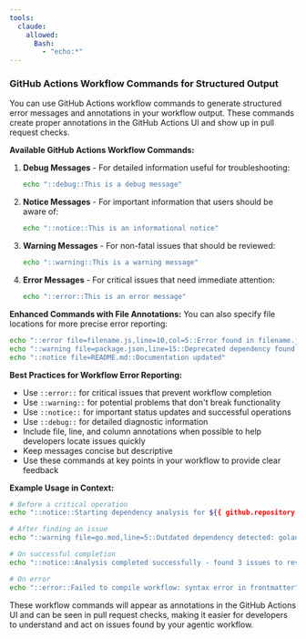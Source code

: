 ```yaml
---
tools:
  claude:
    allowed:
      Bash:
        - "echo:*"
---
```


### GitHub Actions Workflow Commands for Structured Output

You can use GitHub Actions workflow commands to generate structured error messages and annotations in your workflow output. These commands create proper annotations in the GitHub Actions UI and show up in pull request checks.

**Available GitHub Actions Workflow Commands:**

1. **Debug Messages** - For detailed information useful for troubleshooting:
   ```bash
   echo "::debug::This is a debug message"
   ```

2. **Notice Messages** - For important information that users should be aware of:
   ```bash
   echo "::notice::This is an informational notice"
   ```

3. **Warning Messages** - For non-fatal issues that should be reviewed:
   ```bash
   echo "::warning::This is a warning message"
   ```

4. **Error Messages** - For critical issues that need immediate attention:
   ```bash
   echo "::error::This is an error message"
   ```

**Enhanced Commands with File Annotations:**
You can also specify file locations for more precise error reporting:

```bash
echo "::error file=filename.js,line=10,col=5::Error found in filename.js at line 10, column 5"
echo "::warning file=package.json,line=15::Deprecated dependency found in package.json"
echo "::notice file=README.md::Documentation updated"
```

**Best Practices for Workflow Error Reporting:**

- Use `::error::` for critical issues that prevent workflow completion
- Use `::warning::` for potential problems that don't break functionality  
- Use `::notice::` for important status updates and successful operations
- Use `::debug::` for detailed diagnostic information
- Include file, line, and column annotations when possible to help developers locate issues quickly
- Keep messages concise but descriptive
- Use these commands at key points in your workflow to provide clear feedback

**Example Usage in Context:**
```bash
# Before a critical operation
echo "::notice::Starting dependency analysis for ${{ github.repository }}"

# After finding an issue
echo "::warning file=go.mod,line=5::Outdated dependency detected: golang.org/x/text"

# On successful completion
echo "::notice::Analysis completed successfully - found 3 issues to review"

# On error
echo "::error::Failed to compile workflow: syntax error in frontmatter"
```

These workflow commands will appear as annotations in the GitHub Actions UI and can be seen in pull request checks, making it easier for developers to understand and act on issues found by your agentic workflow.